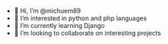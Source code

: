 - 👋 Hi, I’m @michuem89
- 👀 I’m interested in python and php languages
- 🌱 I’m currently learning Django
- 💞️ I’m looking to collaborate on interesting projects


<!---
- 📫 How to reach me - 
michuem89/michuem89 is a ✨ special ✨ repository because its `README.md` (this file) appears on your GitHub profile.
You can click the Preview link to take a look at your changes.
--->
